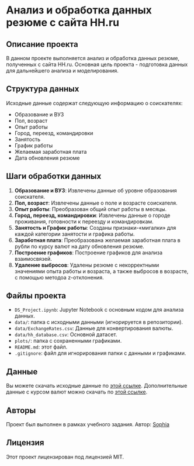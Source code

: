 # Анализ и обработка данных резюме с сайта HH.ru

## Описание проекта

В данном проекте выполняется анализ и обработка данных резюме, полученных с сайта HH.ru. Основная цель проекта - подготовка данных для дальнейшего анализа и моделирования.

## Структура данных

Исходные данные содержат следующую информацию о соискателях:
- Образование и ВУЗ
- Пол, возраст
- Опыт работы
- Город, переезд, командировки
- Занятость
- График работы
- Желаемая заработная плата
- Дата обновления резюме

## Шаги обработки данных

1. **Образование и ВУЗ**: Извлечены данные об уровне образования соискателя.
2. **Пол, возраст**: Извлечены данные о поле и возрасте соискателя.
3. **Опыт работы**: Преобразован общий опыт работы в месяцы.
4. **Город, переезд, командировки**: Извлечены данные о городе проживания, готовности к переезду и командировкам.
5. **Занятость и График работы**: Созданы признаки-«мигалки» для каждой категории занятости и графика работы.
6. **Заработная плата**: Преобразована желаемая заработная плата в рубли по курсу валют на дату обновления резюме.
7. **Построение графиков**: Построение графиков для анализа взаимосвязей.
8. **Удаление выбросов**: Удалены резюме с некорректными значениями опыта работы и возраста, а также выбросов в возрасте, с помощью методоа z-отклонения.


## Файлы проекта

- `DS_Project.ipynb`: Jupyter Notebook с основным кодом для анализа данных.
- `data/`: папка с исходными данными (игнорируется в репозитории).
- `data/ExchangeRates.csv`: Данные для конвертирования валюты.
- `data/hh_database.csv`: Основной датасет.
- `plots/`: папка с сохраненными графиками.
- `README.md`: этот файл.
- `.gitignore`: файл для игнорирования папки с данными и графиками.


## Данные

Вы можете скачать исходные данные по [этой ссылке](https://drive.google.com/file/d/1Kb78mAWYKcYlellTGhIjPI-bCcKbGuTn/view?usp=sharing).
Дополнительные данные с курсом валют можно скачать по [этой ссылке](https://lms-cdn.skillfactory.ru/assets/courseware/v1/15abf80f45a2f3e93c3274101b451c67/asset-v1:SkillFactory+DSPR-2.0+14JULY2021+type@asset+block/ExchangeRates.zip).

## Авторы

Проект был выполнен в рамках учебного задания. Автор: [Sophia](https://github.com/KEZKA)

## Лицензия

Этот проект лицензирован под лицензией MIT.
